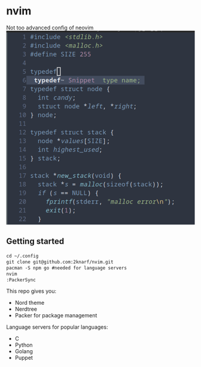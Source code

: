 # nvim

Not too advanced config of neovim
![sshot](https://github.com/2knarf/nvim/blob/main/screen.png?raw=true)

## Getting started

``` 
cd ~/.config
git clone git@github.com:2knarf/nvim.git
pacman -S npm go #needed for language servers
nvim
:PackerSync
``` 

This repo gives you:

- Nord theme
- Nerdtree
- Packer for package management

Language servers for popular languages:

* C
* Python
* Golang
* Puppet
